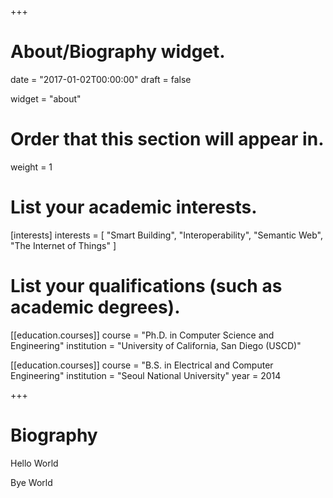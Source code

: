 +++
# About/Biography widget.

date = "2017-01-02T00:00:00"
draft = false

widget = "about"

# Order that this section will appear in.
weight = 1

# List your academic interests.
[interests]
  interests = [
    "Smart Building",
    "Interoperability",
    "Semantic Web",
    "The Internet of Things"
  ]

# List your qualifications (such as academic degrees).
[[education.courses]]
  course = "Ph.D. in Computer Science and Engineering"
  institution = "University of California, San Diego (USCD)"

[[education.courses]]
  course = "B.S. in Electrical and Computer Engineering"
  institution = "Seoul National University"
  year = 2014

+++

# Biography

Hello World

Bye World
